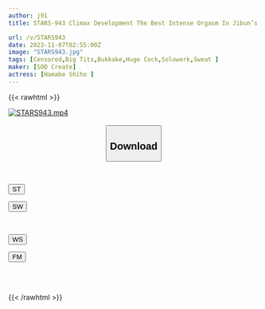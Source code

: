 ```yaml
---
author: j91
title: STARS-943 Climax Development The Best Intense Orgasm In Jibun’s History While Shaking Her Petite And Sensitive Body! Big Cock Climax Shiori Hamabe

url: /v/STARS943
date: 2023-11-07T02:55:00Z
image: "STARS943.jpg"
tags: [Censored,Big Tits,Bukkake,Huge Cock,Solowork,Sweat ]
maker: [SOD Create]
actress: [Hamabe Shiho ]
---
```



{{< rawhtml >}}

<div class="video" data-videoid="9vbrWaMZAJuY2a">
    <a href="javascript:;">
        <img src="https://my.j91.asia/v/STARS943/STARS943.jpg" width="WIDTH" height="HEIGHT" alt="STARS943.mp4" loading="lazy">
    </a>
</div>

<script type="text/javascript" src="https://j91.asia/asset/on-demand-st.js"></script>

<br>
  <link rel="stylesheet" href="https://j91.asia/asset/bs5.css">
  
  <center>
  <button class="btn btn-primary" type="button" data-bs-toggle="collapse" data-bs-target=".multi-collapse" aria-expanded="false" aria-controls="multiCollapseExample1 multiCollapseExample2"><h2>Download</h2></button></center>
</p>
<div class="row">
  <div class="col">
    <div class="collapse multi-collapse" id="multiCollapseExample1">
      <div class="card card-body">
	      	      <br>
<div class="buttons">  
<p><a href="https://streamtape.to/v/9vbrWaMZAJuY2a" target="_blank"><button class="btn-hover color-3"><i class="fa fa-download"></i> ST</button></a></p>
<p><a href="https://sfastwish.com/316w9ts4c2wh" target="_blank"><button class="btn-hover color-2"><i class="fa fa-download"></i> SW</button></a></p></div>
    </div>
  </div>
</div>
  <div class="col">
    <div class="collapse multi-collapse" id="multiCollapseExample2">
      <div class="card card-body">
	      <br>
<div class="buttons">
<p><a href="https://wolfstream.tv/sp06rghzynbk" target="_blank"><button class="btn-hover color-9"><i class="fa fa-download"></i> WS</button></a></p>
<p><a href="https://filemoon.sx/d/na6ds6loygex" target="_blank"><button class="btn-hover color-8"><i class="fa fa-download"></i> FM</button></a></p></div>
<br><br>
      </div>
    </div>
  </div>
</div>

{{< /rawhtml >}}
